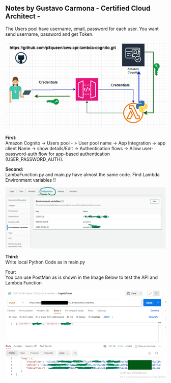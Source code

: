 ## Notes by Gustavo Carmona - Certified Cloud Architect - 

The Users pool have username, email, password for each user. You want send username, password and get Token.   

![Cloud Architecture](./images/Cognito.png "Cloud Architecture")    

**First:**   
Amazon Cognito -> Users pool - > User pool name -> App Integration -> app client Name 
-> show details/Edit -> Authentication flows -> Allow user-password-auth flow for app-based authentication (USER_PASSWORD_AUTH).

**Second:**   
LambaFunction.py and main.py have almost the same code. Find Lambda Environment variables !!     

![Env Variables](./images/CognitoLambda1.png "Env Variables")   

**Third:**  
Write local Python Code as in main.py

Four:   
You can use PostMan as is shown in the Image Below to test the API and Lambda Function 

![PostMan](./images/CognitoPostman.png "PostMan")   


